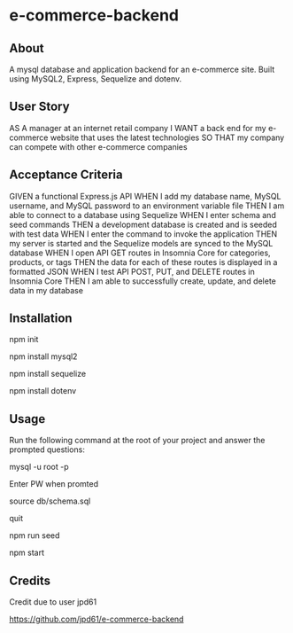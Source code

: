 # e-commerce-backend

## About
A mysql database and application backend for an e-commerce site. Built using MySQL2, Express, Sequelize and dotenv.


## User Story
AS A manager at an internet retail company
I WANT a back end for my e-commerce website that uses the latest technologies
SO THAT my company can compete with other e-commerce companies


## Acceptance Criteria
GIVEN a functional Express.js API
WHEN I add my database name, MySQL username, and MySQL password to an environment variable file
THEN I am able to connect to a database using Sequelize
WHEN I enter schema and seed commands
THEN a development database is created and is seeded with test data
WHEN I enter the command to invoke the application
THEN my server is started and the Sequelize models are synced to the MySQL database
WHEN I open API GET routes in Insomnia Core for categories, products, or tags
THEN the data for each of these routes is displayed in a formatted JSON
WHEN I test API POST, PUT, and DELETE routes in Insomnia Core
THEN I am able to successfully create, update, and delete data in my database


## Installation
npm init

npm install mysql2

npm install sequelize

npm install dotenv


## Usage
Run the following command at the root of your project and answer the prompted questions:

mysql -u root -p

Enter PW when promted

source db/schema.sql

quit

npm run seed

npm start



## Credits
Credit due to user jpd61

https://github.com/jpd61/e-commerce-backend
